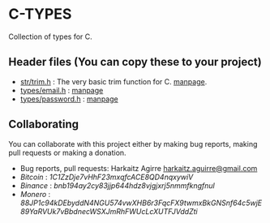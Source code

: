# C-TYPES

Collection of types for C.

## Header files (You can copy these to your project)

+ [str/trim.h](include/str/trim.h) : The very basic trim function for C. [manpage](doc/trim.3.md).
+ [types/email.h](include/types/email.h) : [manpage](doc/email.3.md)
+ [types/password.h](include/types/password.h) : [manpage](doc/password.3.md)

## Collaborating

You can collaborate with this project either by making bug reports,
making pull requests or making a donation.

- Bug reports, pull requests: Harkaitz Agirre <harkaitz.aguirre@gmail.com>
- *Bitcoin* : _1C1ZzDje7vHhF23mxqfcACE8QD4nqxywiV_
- *Binance* : _bnb194ay2cy83jjp644hdz8vjgjxrj5nmmfkngfnul_
- *Monero* : _88JP1c94kDEbyddN4NGU574vwXHB6r3FqcFX9twmxBkGNSnf64c5wjE89YaRVUk7vBbdnecWSXJmRhFWUcLcXUTFJVddZti_

